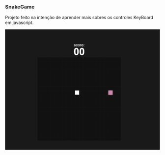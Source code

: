 ### SnakeGame
<p>Projeto feito na intenção de aprender mais sobres os controles KeyBoard em javascript.</p>

<img src="./assets/image.png" />
